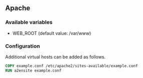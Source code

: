 ## Apache

### Available variables

- WEB_ROOT (default value: /var/www)

### Configuration

Additional virtual hosts can be added as follows.
```Dockerfile
COPY example.conf /etc/apache2/sites-available/example.conf
RUN a2ensite example.conf
```
